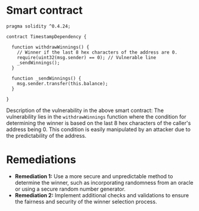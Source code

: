 # Smart contract

```solidity
pragma solidity ^0.4.24;

contract TimestampDependency {

  function withdrawWinnings() {
    // Winner if the last 8 hex characters of the address are 0. 
    require(uint32(msg.sender) == 0); // Vulnerable line
    _sendWinnings();
  }
  
  function _sendWinnings() {
    msg.sender.transfer(this.balance);
  }
     
}
```

Description of the vulnerability in the above smart contract: The vulnerability lies in the `withdrawWinnings` function where the condition for determining the winner is based on the last 8 hex characters of the caller's address being 0. This condition is easily manipulated by an attacker due to the predictability of the address.

# Remediations

- **Remediation 1:** Use a more secure and unpredictable method to determine the winner, such as incorporating randomness from an oracle or using a secure random number generator.
- **Remediation 2:** Implement additional checks and validations to ensure the fairness and security of the winner selection process.